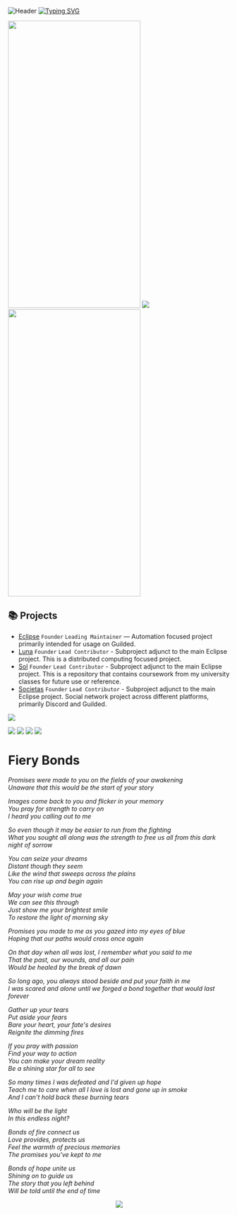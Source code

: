 ![Header](https://i.imgur.com/lMv4Nog.jpg)
[![Typing SVG](https://readme-typing-svg.herokuapp.com?font=Fira+Code&size=33&pause=1000&color=F7F7F7&center=true&vCenter=true&repeat=false&width=435&lines=The+Ocean's+Gray+Waves)](https://git.io/typing-svg)

<p>
    <img src="https://raw.githubusercontent.com/LuminisNobilite/Eclipse/main/Assets/Reisonantia/Aether%20Gazer%20-%20Hella%20(Alt).gif" hspace="0" width="300" height="650" >
    <img src="https://i.imgur.com/a2zPVa7.png" hspace="0" >
    <img src="https://raw.githubusercontent.com/LuminisNobilite/Eclipse/main/Assets/Reisonantia/Aether%20Gazer%20-%20Hella%20(Main).gif" hspace="0" width="300" height="650" >
</p>

## 📚 Projects

- [Eclipse](https://github.com/Reisonantia/Eclipse) `Founder` `Leading Maintainer` — Automation focused project primarily intended for usage on Guilded.
- [Luna](https://github.com/Reisonantia/Luna) `Founder` `Lead Contributor` - Subproject adjunct to the main Eclipse project. This is a distributed computing focused project.
- [Sol](https://github.com/Reisonantia/Sol) `Founder` `Lead Contributor` - Subproject adjunct to the main Eclipse project. This is a repository that contains coursework from my university classes for future use or reference.
- [Societas](https://beacons.ai/reisonantia) `Founder` `Lead Contributor` - Subproject adjunct to the main Eclipse project. Social network project across different platforms, primarily Discord and Guilded.

![](https://komarev.com/ghpvc/?username=Reisonantia&color=lightgrey)


![](https://github-profile-summary-cards.vercel.app/api/cards/profile-details?username=Reisonantia&theme=github_dark)
![](https://github-profile-summary-cards.vercel.app/api/cards/most-commit-language?username=Reisonantia&theme=github_dark)
![](https://github-profile-summary-cards.vercel.app/api/cards/stats?username=Reisonantia&theme=github_dark)
![](https://github-profile-summary-cards.vercel.app/api/cards/productive-time?username=Reisonantia&theme=github_dark)

# Fiery Bonds
*Promises were made to you on the fields of your awakening  
Unaware that this would be the start of your story*

*Images come back to you and flicker in your memory  
You pray for strength to carry on  
I heard you calling out to me*

*So even though it may be easier to run from the fighting  
What you sought all along was the strength to free us all from this dark night of sorrow*

*You can seize your dreams  
Distant though they seem  
Like the wind that sweeps across the plains  
You can rise up and begin again*

*May your wish come true  
We can see this through  
Just show me your brightest smile  
To restore the light of morning sky*

*Promises you made to me as you gazed into my eyes of blue  
Hoping that our paths would cross once again*

*On that day when all was lost, I remember what you said to me  
That the past, our wounds, and all our pain  
Would be healed by the break of dawn*

*So long ago, you always stood beside and put your faith in me  
I was scared and alone until we forged a bond together that would last forever*

*Gather up your tears  
Put aside your fears  
Bare your heart, your fate's desires  
Reignite the dimming fires*

*If you pray with passion  
Find your way to action  
You can make your dream reality  
Be a shining star for all to see*

*So many times I was defeated and I'd given up hope  
Teach me to care when all I love is lost and gone up in smoke  
And I can't hold back these burning tears*

*Who will be the light  
In this endless night?*

*Bonds of fire connect us  
Love provides, protects us  
Feel the warmth of precious memories  
The promises you've kept to me*

*Bonds of hope unite us  
Shining on to guide us  
The story that you left behind  
Will be told until the end of time*

<center>
    <img src="https://i.imgur.com/b6Xj9oa.png">
</center>
